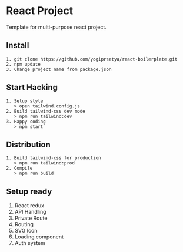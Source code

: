 # React Project
Template for multi-purpose react project.

## Install
```
1. git clone https://github.com/yogiprsetya/react-boilerplate.git
2. npm update
3. Change project name from package.json
```

## Start Hacking
```
1. Setup style
   > open tailwind.config.js
2. Build tailwind-css dev mode
   > npm run tailwind:dev
3. Happy coding
   > npm start
```

## Distribution
```
1. Build tailwind-css for production
   > npm run tailwind:prod
2. Compile
   > npm run build
```

## Setup ready
1. React redux
2. API Handling
3. Private Route
4. Routing
5. SVG Icon
6. Loading component
7. Auth system